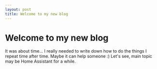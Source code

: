 ```yaml
---
layout: post
title: Welcome to my new blog
---
```

# Welcome to my new blog
It was about time... I really needed to write down how to do the things I repeat time after time. Maybe it can help someone :)
Let's see, main topic may be Home Assistant for a while.
